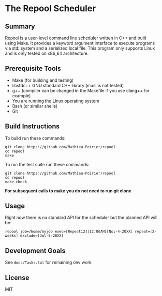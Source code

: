 # The Repool Scheduler

## Summary

Repool is a user-level command line scheduler written in C++ and built using Make. It provides a keyword argument interface to execute programs via std::system and a serialized local file. This program only supports Linux and is only tested on x86_64 architecture.

## Prerequisite Tools

- Make (for building and testing)
- libstdc++ GNU standard C++ library (musl is not tested)
- g++ (compiler can be changed in the Makefile if you use clang++ for example)
- You are running the Linux operating system
- Bash (or similar shells)
- Git

## Build Instructions

To build run these commands:
```
git clone https://github.com/Mathieu-Poirier/repool
cd repool
make
```

To run the test suite run these commands:
```
git clone https://github.com/Mathieu-Poirier/repool
cd repool
make check
```

**For subsequent calls to make you do not need to run git clone**

## Usage

Right now there is no standard API for the scheduler but the planned API will be:
```
repool job=/home/myjob exec=[Repeat12][12:00AM][Nov-4-20XX] repeat=[2-weeks] exclude=[Jul-5-20XX]
```

## Development Goals

See ```docs/Tasks.txt``` for remaining dev work

## License

MIT
